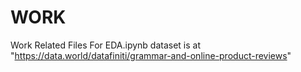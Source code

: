 # WORK
Work Related Files
For EDA.ipynb dataset is at "https://data.world/datafiniti/grammar-and-online-product-reviews"
